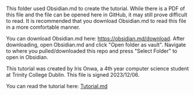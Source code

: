 This folder used Obsidian.md to create the tutorial. While there is a PDF of this file and the file can be opened here in GitHub, it may still prove difficult to read. It is recommended that you download Obsidian.md to read this file in a more comfortable manner.

You can download Obsidian.md here: https://obsidian.md/download. After downloading, open Obsidian.md and click "Open folder as vault". Navigate to where you pulled/downloaded this repo and press "Select Folder" to open in Obsidian.

This tutorial was created by Iris Onwa, a 4th year computer science student at Trinity College Dublin. This file is signed 2023/12/06.

You can read the tutorial here: [Tutorial.md](Tutorial.md)
